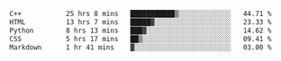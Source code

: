 <!--START_SECTION:waka-->

```txt
C++           25 hrs 8 mins   ███████████▒░░░░░░░░░░░░░   44.71 %
HTML          13 hrs 7 mins   █████▓░░░░░░░░░░░░░░░░░░░   23.33 %
Python        8 hrs 13 mins   ███▓░░░░░░░░░░░░░░░░░░░░░   14.62 %
CSS           5 hrs 17 mins   ██▒░░░░░░░░░░░░░░░░░░░░░░   09.41 %
Markdown      1 hr 41 mins    ▓░░░░░░░░░░░░░░░░░░░░░░░░   03.00 %
```

<!--END_SECTION:waka-->
